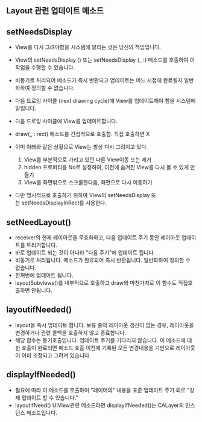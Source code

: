 ## Layout 관련 업데이트 메소드

## setNeedsDisplay

- View를 다시 그려야함을 시스템에 알리는 것은 당신의 책임입니다.
- View의 setNeedsDisplay () 또는 setNeedsDisplay (_ :) 메소드를 호출하여 이 작업을 수행할 수 있습니다.
- 비동기로 처리되어 메소드가 즉시 반환되고 업데이트는 어느 시점에 완료될지 일반화하여 정의할 수 없습니다.
- 다음 드로잉 사이클 (next drawing cycle)에 View를 업데이트해야 함을 시스템에 알립니다.
- 다음 드로잉 사이클에 View를 업데이트합니다.
- draw(_ : rect) 메소드를 간접적으로 호출함. 직접 호출하면 X

- 이미 아래와 같은 상황으로 View는 항상 다시 그려지고 있다.
    1. View를 부분적으로 가리고 있던 다른 View이동 또는 제거
    2. hidden 프로퍼티를 No로 설정하여, 이전에 숨겨진 View를 다시 볼 수 있게 만들기
    3. View를 화면밖으로 스크롤한다음, 화면으로 다시 이동하기

- 다만 명시적으로 호출하기 위하여 View의 setNeedsDisplay 또는 setNeedsDisplayInRect를 사용한다.

## setNeedLayout()

- receiver의 현재 레이아웃을 무효화하고, 다음 업데이트 주기 동안 레이아웃 업데이트를 트리거합니다.
- 바로 업데이트 되는 것이 아니라 "다음 주기"에 업데이트 됩니다.
- 비동기로 처리됩니다. 메소드가 완료되어 즉시 반환됩니다. 일반화하여 정의할 수 없습니다.
- 한꺼번에 업데이트 됩니다.
- layoutSubviews()를 내부적으로 호출하고 draw와 마찬가지로 이 함수도 직접호출하면 안됩니다.

## layoutifNeeded()

- layout을 즉시 업데이트 합니다. 보류 중의 레이아웃 갱신이 없는 경우, 레이아웃을 변경하거나 관련 콜백을 호출하지 않고 종료합니다.
- 해당 함수는 동기호출입니다. 업데이트 주기를 기다리지 않습니다. 이 메소드에 대한 호출이 완료되면 메소드 호출 이전에 기록된 모든 변경내용을 기반으로 레이아웃이 이미 조정되고 그려져 있습니다.

## displayIfNeeded()

- 필요에 따라 이 메소드를 호출하여 "레이어의" 내용을 표준 업데이트 주기 외로 "강제 업데이트 할 수 있습니다."
- layoutIfNeed() UIView관련 메소드라면 displayIfNeeded()는 CALayer의 인스턴스 메소드입니다.